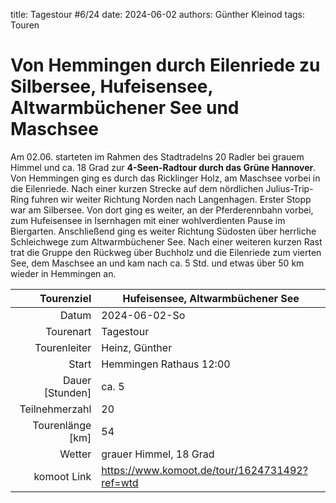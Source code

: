 title: Tagestour #6/24
date: 2024-06-02 
authors: Günther Kleinod 
tags: Touren  

# Von Hemmingen durch Eilenriede zu Silbersee, Hufeisensee, Altwarmbüchener See und Maschsee

Am 02.06. starteten im Rahmen des Stadtradelns 20 Radler bei grauem Himmel und ca. 18 Grad zur **4-Seen-Radtour durch das Grüne Hannover**. 
Von Hemmingen ging es durch das Ricklinger Holz, am Maschsee vorbei in die Eilenriede. Nach einer kurzen Strecke auf dem nördlichen Julius-Trip-Ring fuhren
wir weiter Richtung Norden nach Langenhagen. Erster Stopp war am Silbersee. Von dort ging es weiter, an der Pferderennbahn vorbei, zum Hufeisensee in 
Isernhagen mit einer wohlverdienten Pause im Biergarten. Anschließend ging es weiter Richtung Südosten über herrliche Schleichwege zum Altwarmbüchener See. 
Nach einer weiteren kurzen Rast trat die Gruppe den Rückweg über Buchholz und die Eilenriede zum vierten See, 
dem Maschsee an und kam nach ca. 5 Std. und etwas über 50 km wieder in Hemmingen an.

Tourenziel       | Hufeisensee, Altwarmbüchener See
---------------: | ------------------------------- 
Datum            | 2024-06-02-So
Tourenart        | Tagestour
Tourenleiter     | Heinz, Günther
Start            | Hemmingen Rathaus 12:00
Dauer [Stunden]  | ca. 5
Teilnehmerzahl   | 20
Tourenlänge [km] | 54
Wetter           | grauer Himmel, 18 Grad
komoot Link      | <https://www.komoot.de/tour/1624731492?ref=wtd>
